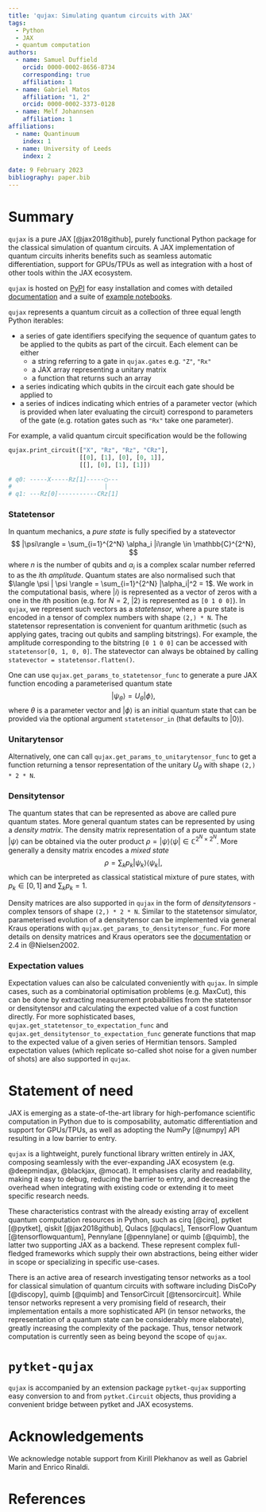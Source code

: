 ```yaml
---
title: 'qujax: Simulating quantum circuits with JAX'
tags:
  - Python
  - JAX
  - quantum computation
authors:
  - name: Samuel Duffield
    orcid: 0000-0002-8656-8734
    corresponding: true
    affiliation: 1
  - name: Gabriel Matos
    affiliation: "1, 2"
    orcid: 0000-0002-3373-0128
  - name: Melf Johannsen
    affiliation: 1
affiliations:
  - name: Quantinuum
    index: 1
  - name: University of Leeds
    index: 2

date: 9 February 2023
bibliography: paper.bib
---
```


# Summary
`qujax` is a pure JAX [@jax2018github], purely functional Python package for the classical
simulation of quantum circuits. A JAX implementation of quantum circuits inherits benefits
such as seamless automatic differentiation, support for GPUs/TPUs as well as integration with
a host of other tools within the JAX ecosystem.

`qujax` is hosted on [PyPI](https://pypi.org/project/qujax/) for easy installation and comes with detailed
[documentation](https://cqcl.github.io/qujax/api/) and a suite of
[example notebooks](https://github.com/CQCL/qujax/tree/main/examples).


`qujax` represents a quantum circuit as a collection of three equal length Python iterables: 

- a series of gate identifiers specifying the sequence of quantum gates to be applied to the qubits as part of the circuit. Each element can be either 
  - a string referring to a gate in `qujax.gates` e.g. `"Z"`, `"Rx"`
  - a JAX array representing a unitary matrix
  - a function that returns such an array
- a series indicating which qubits in the circuit each gate should be applied to 
- a series of indices indicating which entries of a parameter vector (which is provided 
when later evaluating the circuit) correspond to parameters of the gate (e.g. rotation gates such as `"Rx"` take one parameter).

For example, a valid quantum circuit specification would be the following
```python
qujax.print_circuit(["X", "Rz", "Rz", "CRz"],
                    [[0], [1], [0], [0, 1]],
                    [[], [0], [1], [1]])

# q0: -----X-----Rz[1]-----◯---
#                          |   
# q1: ---Rz[0]-----------CRz[1]
```

### Statetensor

In quantum mechanics, a *pure state* is fully specified by a statevector
$$
|\psi\rangle = \sum_{i=1}^{2^N} \alpha_i |i\rangle \in \mathbb{C}^{2^N},
$$
where $n$ is the number 
of qubits and $\alpha_i$ is a complex scalar number referred to as the $i$th *amplitude*. Quantum states are also normalised such that $\langle \psi | \psi \rangle = \sum_{i=1}^{2^N} |\alpha_i|^2 = 1$. We work in the computational basis, where 
$|i\rangle$ is represented as a vector of zeros with a one in the $i$th position (e.g. for $N=2$, $|2\rangle$ is represented as `[0 1 0 0]`). In `qujax`, we represent such vectors as a
*statetensor*, where a pure state is encoded in a tensor of complex numbers with 
shape `(2,) * N`. The statetensor representation is convenient for quantum arithmetic (such as 
applying gates, tracing out qubits and sampling bitstrings). For example, the amplitude corresponding to the bitstring `[0 1 0 0]` can be accessed with `statetensor[0, 1, 0, 0]`.
The statevector can always be obtained by calling `statevector = statetensor.flatten()`. 

One can use 
`qujax.get_params_to_statetensor_func` to generate a pure JAX function encoding a parameterised 
quantum state 
$$
|\psi_\theta \rangle = U_\theta |\phi\rangle,
$$
where $\theta$ is a parameter 
vector and $|\phi\rangle$ is an initial quantum state that can be provided via the optional argument `statetensor_in` (that defaults to $|0\rangle$). 

### Unitarytensor
Alternatively, one can call `qujax.get_params_to_unitarytensor_func` to get a function returning a tensor representation of 
the unitary $U_\theta$ with shape `(2,) * 2 * N`.

### Densitytensor
The quantum states that can be represented as above are called pure quantum states. More general quantum states can be represented by using a *density matrix*. The density matrix representation of a pure quantum state $|\psi\rangle$ can be obtained via the outer product $\rho = |\psi \rangle \langle \psi| \in \mathbb{C}^{2^N \times 2^N}$. More 
generally a density matrix encodes a *mixed state* 
$$
\rho = \sum_{k} p_k|\psi_k \rangle \langle \psi_k|,
$$
which can be interpreted as classical statistical mixture of pure states, with
$p_k \in [0,1]$ and $\sum_{k} p_k =1$.

Density matrices are also supported in `qujax` in the form 
of *densitytensors* - complex tensors of shape `(2,) * 2 * N`. Similar to the statetensor 
simulator, parameterised evolution of a densitytensor can be implemented via general Kraus 
operations with `qujax.get_params_to_densitytensor_func`. For more details on density matrices and Kraus operators see the [documentation](https://cqcl.github.io/qujax/api/densitytensor.html) or 2.4 in @Nielsen2002. 


### Expectation values
Expectation values can also be calculated conveniently with `qujax`. In simple cases, such as 
a combinatorial optimisation problems (e.g. MaxCut), this can be done by extracting measurement probabilities 
from the statetensor or densitytensor and calculating the expected value of a cost function directly. For 
more sophisticated bases, `qujax.get_statetensor_to_expectation_func` and 
`qujax.get_densitytensor_to_expectation_func` generate functions that map to the expected value 
of a given series of Hermitian tensors. Sampled expectation values (which replicate so-called shot noise for a given number of shots) are also supported in `qujax`.


# Statement of need

JAX is emerging as a state-of-the-art library for high-perfomance scientific computation in Python 
due to is composability, automatic differentiation and support for GPUs/TPUs, as well as adopting 
the NumPy [@numpy] API resulting in a low barrier to entry.

`qujax` is a lightweight, purely functional library written entirely in JAX, 
composing seamlessly with the ever-expanding JAX ecosystem (e.g. @deepmindjax, @blackjax, @mocat). 
It emphasises clarity and readability, making it easy to debug, reducing the barrier to entry,
 and decreasing the overhead when integrating with existing code or extending it to meet specific
  research needs.

These characteristics contrast with the already existing array of excellent quantum computation resources in Python, such as cirq [@cirq], pytket [@pytket], qiskit [@jax2018github], Qulacs [@qulacs],
TensorFlow Quantum [@tensorflowquantum], Pennylane [@pennylane] or quimb [@quimb], 
the latter two supporting JAX as a backend. 
These represent complex full-fledged frameworks which supply their own abstractions, being either wider 
in scope or specializing in specific use-cases.

There is an active area of research investigating tensor networks as a tool for classical 
simulation of quantum circuits with software including DisCoPy [@discopy], quimb [@quimb] and 
TensorCircuit [@tensorcircuit]. While tensor networks represent a very promising field of research, 
their implementation entails a more sophisticated API (in tensor networks, the representation
of a quantum state can be considerably more elaborate), greatly increasing the complexity of the
package. Thus, tensor network computation is currently seen as being beyond the scope of `qujax`.


# `pytket-qujax`

`qujax` is accompanied by an extension package `pytket-qujax` supporting easy conversion to and 
from `pytket.Circuit` objects, thus providing a convenient bridge between pytket and JAX ecosystems.


# Acknowledgements

We acknowledge notable support from Kirill Plekhanov as well as Gabriel Marin and Enrico Rinaldi.


# References



